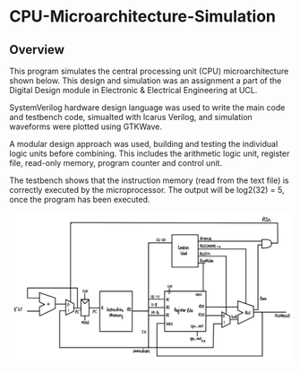 # CPU-Microarchitecture-Simulation

## Overview
This program simulates the central processing unit (CPU) microarchitecture shown below. This design and simulation was an assignment a part of the Digital Design module in Electronic & Electrical Engineering at UCL. 

SystemVerilog hardware design language was used to write the main code and testbench code, simualted with Icarus Verilog, and simulation waveforms were plotted using GTKWave.

A modular design approach was used, building and testing the individual logic units before combining. This includes the arithmetic logic unit, register file, read-only memory, program counter and control unit.

The testbench shows that the instruction memory (read from the text file) is correctly executed by the microprocessor. The output will be log2(32) = 5, once the program has been executed. 

![CPU-Microarchitecture-Simulation/cpu-architecure.png](https://github.com/RonaldoBaker/CPU-Microarchitecture-Simulation/blob/main/cpu_microarchitecture.jpg)
